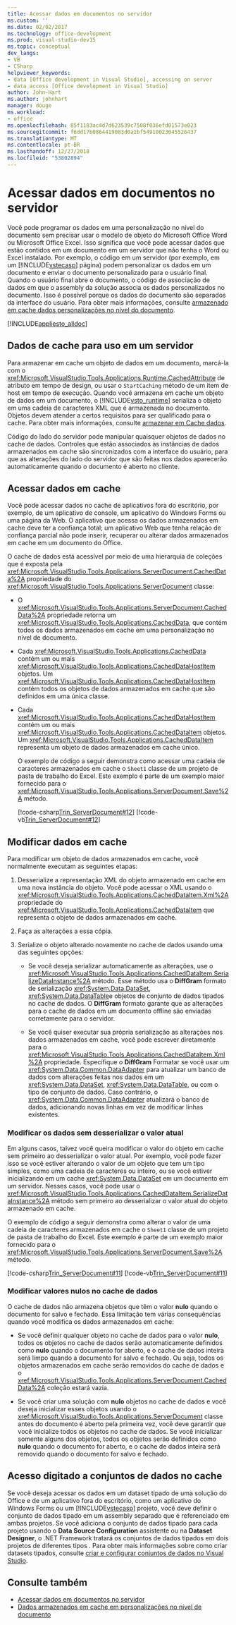 ```yaml
---
title: Acessar dados em documentos no servidor
ms.custom: ''
ms.date: 02/02/2017
ms.technology: office-development
ms.prod: visual-studio-dev15
ms.topic: conceptual
dev_langs:
- VB
- CSharp
helpviewer_keywords:
- data [Office development in Visual Studio], accessing on server
- data access [Office development in Visual Studio]
author: John-Hart
ms.author: johnhart
manager: douge
ms.workload:
- office
ms.openlocfilehash: 85f1183ac4d7d623539c7508f036efd01573e023
ms.sourcegitcommit: f6dd17b0864419083d0a1bf54910023045526437
ms.translationtype: MT
ms.contentlocale: pt-BR
ms.lasthandoff: 12/27/2018
ms.locfileid: "53802894"
---
```

# <a name="access-data-in-documents-on-the-server"></a>Acessar dados em documentos no servidor
  Você pode programar os dados em uma personalização no nível do documento sem precisar usar o modelo de objeto do Microsoft Office Word ou Microsoft Office Excel. Isso significa que você pode acessar dados que estão contidos em um documento em um servidor que não tenha o Word ou Excel instalado. Por exemplo, o código em um servidor (por exemplo, em um [!INCLUDE[vstecasp](../sharepoint/includes/vstecasp-md.md)] página) podem personalizar os dados em um documento e enviar o documento personalizado para o usuário final. Quando o usuário final abre o documento, o código de associação de dados em que o assembly da solução associa os dados personalizados no documento. Isso é possível porque os dados do documento são separados da interface do usuário. Para obter mais informações, consulte [armazenado em cache dados personalizações no nível do documento](../vsto/cached-data-in-document-level-customizations.md).

 [!INCLUDE[appliesto_alldoc](../vsto/includes/appliesto-alldoc-md.md)]

## <a name="cache-data-for-use-on-a-server"></a>Dados de cache para uso em um servidor
 Para armazenar em cache um objeto de dados em um documento, marcá-la com o <xref:Microsoft.VisualStudio.Tools.Applications.Runtime.CachedAttribute> de atributo em tempo de design, ou usar o `StartCaching` método de um item de host em tempo de execução. Quando você armazena em cache um objeto de dados em um documento, o [!INCLUDE[vsto_runtime](../vsto/includes/vsto-runtime-md.md)] serializa o objeto em uma cadeia de caracteres XML que é armazenada no documento. Objetos devem atender a certos requisitos para ser qualificado para o cache. Para obter mais informações, consulte [armazenar em Cache dados](../vsto/caching-data.md).

 Código do lado do servidor pode manipular quaisquer objetos de dados no cache de dados. Controles que estão associados às instâncias de dados armazenados em cache são sincronizados com a interface do usuário, para que as alterações do lado do servidor que são feitas nos dados aparecerão automaticamente quando o documento é aberto no cliente.

## <a name="access-data-in-the-cache"></a>Acessar dados em cache
 Você pode acessar dados no cache de aplicativos fora do escritório, por exemplo, de um aplicativo de console, um aplicativo do Windows Forms ou uma página da Web. O aplicativo que acessa os dados armazenados em cache deve ter a confiança total; um aplicativo Web que tenha relação de confiança parcial não pode inserir, recuperar ou alterar dados armazenados em cache em um documento do Office.

 O cache de dados está acessível por meio de uma hierarquia de coleções que é exposta pela <xref:Microsoft.VisualStudio.Tools.Applications.ServerDocument.CachedData%2A> propriedade do <xref:Microsoft.VisualStudio.Tools.Applications.ServerDocument> classe:

- O <xref:Microsoft.VisualStudio.Tools.Applications.ServerDocument.CachedData%2A> propriedade retorna um <xref:Microsoft.VisualStudio.Tools.Applications.CachedData>, que contém todos os dados armazenados em cache em uma personalização no nível de documento.

- Cada <xref:Microsoft.VisualStudio.Tools.Applications.CachedData> contém um ou mais <xref:Microsoft.VisualStudio.Tools.Applications.CachedDataHostItem> objetos. Um <xref:Microsoft.VisualStudio.Tools.Applications.CachedDataHostItem> contém todos os objetos de dados armazenados em cache que são definidos em uma única classe.

- Cada <xref:Microsoft.VisualStudio.Tools.Applications.CachedDataHostItem> contém um ou mais <xref:Microsoft.VisualStudio.Tools.Applications.CachedDataItem> objetos. Um <xref:Microsoft.VisualStudio.Tools.Applications.CachedDataItem> representa um objeto de dados armazenados em cache único.

  O exemplo de código a seguir demonstra como acessar uma cadeia de caracteres armazenados em cache o `Sheet1` classe de um projeto de pasta de trabalho do Excel. Este exemplo é parte de um exemplo maior fornecido para o <xref:Microsoft.VisualStudio.Tools.Applications.ServerDocument.Save%2A> método.

  [!code-csharp[Trin_ServerDocument#12](../vsto/codesnippet/CSharp/Trin_ServerDocument/Form1.cs#12)]
  [!code-vb[Trin_ServerDocument#12](../vsto/codesnippet/VisualBasic/Trin_ServerDocument/Form1.vb#12)]

## <a name="modify-data-in-the-cache"></a>Modificar dados em cache
 Para modificar um objeto de dados armazenados em cache, você normalmente executam as seguintes etapas:

1.  Desserialize a representação XML do objeto armazenado em cache em uma nova instância do objeto. Você pode acessar o XML usando o <xref:Microsoft.VisualStudio.Tools.Applications.CachedDataItem.Xml%2A> propriedade do <xref:Microsoft.VisualStudio.Tools.Applications.CachedDataItem> que representa o objeto de dados armazenados em cache.

2.  Faça as alterações a essa cópia.

3.  Serialize o objeto alterado novamente no cache de dados usando uma das seguintes opções:

    -   Se você deseja serializar automaticamente as alterações, use o <xref:Microsoft.VisualStudio.Tools.Applications.CachedDataItem.SerializeDataInstance%2A> método. Esse método usa o **DiffGram** formato de serialização <xref:System.Data.DataSet>, <xref:System.Data.DataTable>e objetos de conjunto de dados tipados no cache de dados. O **DiffGram** formato garante que as alterações para o cache de dados em um documento offline são enviadas corretamente para o servidor.

    -   Se você quiser executar sua própria serialização as alterações nos dados armazenados em cache, você pode escrever diretamente para o <xref:Microsoft.VisualStudio.Tools.Applications.CachedDataItem.Xml%2A> propriedade. Especifique o **DiffGram** Formatar se você usar um <xref:System.Data.Common.DataAdapter> para atualizar um banco de dados com alterações feitas nos dados em um <xref:System.Data.DataSet>, <xref:System.Data.DataTable>, ou com o tipo de conjunto de dados. Caso contrário, o <xref:System.Data.Common.DataAdapter> atualizará o banco de dados, adicionando novas linhas em vez de modificar linhas existentes.

### <a name="modify-data-without-deserializing-the-current-value"></a>Modificar os dados sem desserializar o valor atual
 Em alguns casos, talvez você queira modificar o valor do objeto em cache sem primeiro ao desserializar o valor atual. Por exemplo, você pode fazer isso se você estiver alterando o valor de um objeto que tem um tipo simples, como uma cadeia de caracteres ou inteiro, ou se você estiver inicializando em um cache <xref:System.Data.DataSet> em um documento em um servidor. Nesses casos, você pode usar o <xref:Microsoft.VisualStudio.Tools.Applications.CachedDataItem.SerializeDataInstance%2A> método sem primeiro ao desserializar o valor atual do objeto armazenado em cache.

 O exemplo de código a seguir demonstra como alterar o valor de uma cadeia de caracteres armazenados em cache o `Sheet1` classe de um projeto de pasta de trabalho do Excel. Este exemplo é parte de um exemplo maior fornecido para o <xref:Microsoft.VisualStudio.Tools.Applications.ServerDocument.Save%2A> método.

 [!code-csharp[Trin_ServerDocument#11](../vsto/codesnippet/CSharp/Trin_ServerDocument/Form1.cs#11)]
 [!code-vb[Trin_ServerDocument#11](../vsto/codesnippet/VisualBasic/Trin_ServerDocument/Form1.vb#11)]

### <a name="modify-null-values-in-the-data-cache"></a>Modificar valores nulos no cache de dados
 O cache de dados não armazena objetos que têm o valor **nulo** quando o documento for salvo e fechado. Essa limitação tem várias consequências quando você modifica os dados armazenados em cache:

-   Se você definir qualquer objeto no cache de dados para o valor **nulo**, todos os objetos no cache de dados serão automaticamente definidos como **nulo** quando o documento for aberto, e o cache de dados inteira será limpo quando a documento for salvo e fechado. Ou seja, todos os objetos armazenados em cache serão removidos do cache de dados e o <xref:Microsoft.VisualStudio.Tools.Applications.ServerDocument.CachedData%2A> coleção estará vazia.

-   Se você criar uma solução com **nulo** objetos no cache de dados e você deseja inicializar esses objetos usando o <xref:Microsoft.VisualStudio.Tools.Applications.ServerDocument> classe antes do documento é aberto pela primeira vez, você deve garantir que você inicialize todos os objetos no cache de dados. Se você inicializar somente alguns dos objetos, todos os objetos serão definidos como **nulo** quando o documento for aberto, e o cache de dados inteira será removido quando o documento for salvo e fechado.

## <a name="access-typed-datasets-in-the-cache"></a>Acesso digitado a conjuntos de dados no cache
 Se você deseja acessar os dados em um dataset tipado de uma solução do Office e de um aplicativo fora do escritório, como um aplicativo do Windows Forms ou um [!INCLUDE[vstecasp](../sharepoint/includes/vstecasp-md.md)] projeto, você deve definir o conjunto de dados tipado em um assembly separado que é referenciado em ambas projetos. Se você adiciona o conjunto de dados tipado para cada projeto usando o **Data Source Configuration** assistente ou na **Dataset Designer**, o .NET Framework tratará os conjuntos de dados tipados em dois projetos de diferentes tipos . Para obter mais informações sobre como criar datasets tipados, consulte [criar e configurar conjuntos de dados no Visual Studio](../data-tools/create-and-configure-datasets-in-visual-studio.md).

## <a name="see-also"></a>Consulte também

- [Acessar dados em documentos no servidor](../vsto/accessing-data-in-documents-on-the-server.md)
- [Dados armazenados em cache em personalizações no nível de documento](../vsto/cached-data-in-document-level-customizations.md)